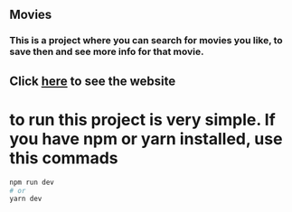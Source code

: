 ## Movies

### This is a project where you can search for movies you like, to save then and see more info for that movie.

## Click <a href="https://movies-umber.vercel.app/" target="_blank">here<a/> to see the website

# to run this project is very simple. If you have npm or yarn installed, use this commads

```bash
npm run dev
# or
yarn dev
```
